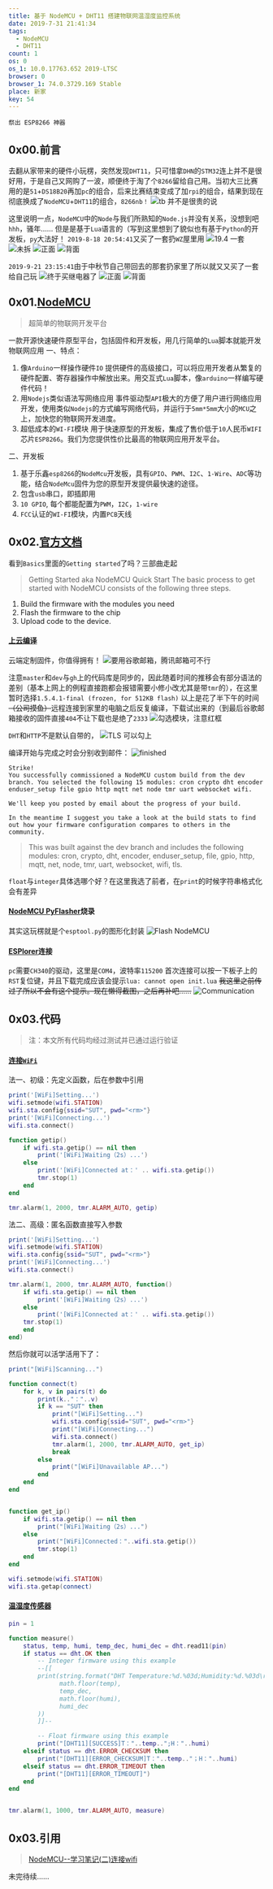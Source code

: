 ```yaml
---
title: 基于 NodeMCU + DHT11 搭建物联网温湿度监控系统
date: 2019-7-31 21:41:34
tags:
  - NodeMCU
  - DHT11
count: 1
os: 0
os_1: 10.0.17763.652 2019-LTSC
browser: 0
browser_1: 74.0.3729.169 Stable
place: 新家
key: 54
---
```

    祭出 ESP8266 神器
<!-- more -->
## 0x00.前言
去翻从家带来的硬件小玩楞，突然发现`DHT11`，只可惜拿`DHN`的`STM32`连上并不是很好用，于是自己又网购了一波，顺便终于淘了个`8266`留给自己用。当初大三比赛用的是`51`+`DS18B20`再加`pc`的组合，后来比赛结束变成了加`rpi`的组合，结果到现在彻底换成了`NodeMCU`+`DHT11`的组合，`8266nb！`
![tb 并不是很贵的说](https://i1.yuangezhizao.cn/Win-10/20190731215649.jpg!webp)

这里说明一点，`NodeMCU`中的`Node`与我们所熟知的`Node.js`并没有关系，没想到吧`hhh`，骚年……
但是是基于`Lua`语言的（写到这里想到了貌似也有基于`Python`的开发板，`py`大法好！
`2019-8-18 20:54:41`又买了一套扔`WZ`屋里用
![19.4 一套](https://i1.yuangezhizao.cn/Win-10/20190818205558.jpg!webp)
![未拆](https://i1.yuangezhizao.cn/Lenovo-Z5/IMG_20190818_205754.jpg!webp)
![正面](https://i1.yuangezhizao.cn/Lenovo-Z5/IMG_20190818_205826.jpg!webp)
![背面](https://i1.yuangezhizao.cn/Lenovo-Z5/IMG_20190818_205905.jpg!webp)

`2019-9-21 23:15:41`由于中秋节自己带回去的那套扔家里了所以就又又买了一套给自己玩
![终于买继电器了](https://i1.yuangezhizao.cn/Win-10/20190921230857.jpg!webp)
![正面](https://i1.yuangezhizao.cn/Lenovo-Z5/IMG_20190921_234033.jpg!webp)
![背面](https://i1.yuangezhizao.cn/Lenovo-Z5/IMG_20190921_234051.jpg!webp)

## 0x01.[NodeMCU](http://www.nodemcu.com/index_cn.html)
> 超简单的物联网开发平台

一款开源快速硬件原型平台，包括固件和开发板，用几行简单的`Lua`脚本就能开发物联网应用
一、特点：
1. 像`Arduino`一样操作硬件`IO`
提供硬件的高级接口，可以将应用开发者从繁复的硬件配置、寄存器操作中解放出来。用交互式`Lua`脚本，像`arduino`一样编写硬件代码！
2. 用`Nodejs`类似语法写网络应用
事件驱动型`API`极大的方便了用户进行网络应用开发，使用类似`Nodejs`的方式编写网络代码，并运行于`5mm*5mm`大小的`MCU`之上，加快您的物联网开发进度。
3. 超低成本的`WI-FI`模块
用于快速原型的开发板，集成了售价低于`10`人民币`WIFI`芯片`ESP8266`。我们为您提供性价比最高的物联网应用开发平台。

二、开发板
1. 基于乐鑫`esp8266`的`NodeMcu`开发板，具有`GPIO`、`PWM`、`I2C`、`1-Wire`、`ADC`等功能，结合`NodeMcu`固件为您的原型开发提供最快速的途径。
2. 包含`usb`串口，即插即用
3. `10 GPIO`, 每个都能配置为`PWM`，`I2C`，`1-wire`
4. `FCC`认证的`WI-FI`模块，内置`PCB`天线

## 0x02.[官方文档](https://nodemcu.readthedocs.io/en/master/)
看到`Basics`里面的`Getting started`了吗？三部曲走起
> Getting Started aka NodeMCU Quick Start
The basic process to get started with NodeMCU consists of the following three steps.
1. Build the firmware with the modules you need
2. Flash the firmware to the chip
3. Upload code to the device.

#### [上云编译](https://nodemcu-build.com/)
云端定制固件，你值得拥有！
![要用谷歌邮箱，腾讯邮箱可不行](https://i1.yuangezhizao.cn/Win-10/20190818212200.jpg!webp)

注意`master`和`dev`与`gh`上的代码库是同步的，因此随着时间的推移会有部分语法的差别（基本上网上的例程直接跑都会报错需要小修小改尤其是带`tmr`的），在这里暂时选择`1.5.4.1-final (frozen, for 512KB flash)`
以上是花了半下午的时间~~（公司摸鱼）~~远程连接到家里的电脑之后反复编译，下载试出来的（到最后谷歌邮箱接收的固件直接`404`不让下载也是绝了`2333`
![勾选模块，注意红框](https://i1.yuangezhizao.cn/Win-10/20190818212437.jpg!webp)

`DHT`和`HTTP`不是默认自带的，
![TLS 可以勾上](https://i1.yuangezhizao.cn/Win-10/20190818212620.jpg!webp)

编译开始与完成之时会分别收到邮件：
![finished](https://i1.yuangezhizao.cn/Win-10/20190813200048.jpg!webp)

```
Strike!
You successfully commissioned a NodeMCU custom build from the dev branch. You selected the following 15 modules: cron crypto dht encoder enduser_setup file gpio http mqtt net node tmr uart websocket wifi.

We'll keep you posted by email about the progress of your build.

In the meantime I suggest you take a look at the build stats to find out how your firmware configuration compares to others in the community.
```
> This was built against the dev branch and includes the following modules: cron, crypto, dht, encoder, enduser_setup, file, gpio, http, mqtt, net, node, tmr, uart, websocket, wifi, tls.

`float`与`integer`具体选哪个好？在这里我选了前者，在`print`的时候字符串格式化会有差异

#### [NodeMCU PyFlasher](https://github.com/marcelstoer/nodemcu-pyflasher)烧录
其实这玩楞就是个`esptool.py`的图形化封装
![Flash NodeMCU](https://i1.yuangezhizao.cn/Win-10/20190813200545.jpg!webp)

#### [ESPlorer](https://github.com/4refr0nt/ESPlorer)连接
`pc`需要`CH340`的驱动，这里是`COM4`，波特率`115200`
首次连接可以按一下板子上的`RST`复位键，并且下载完成应该会提示`lua: cannot open init.lua`
~~我这里之前传过了所以不会有这个提示。现在懒得截图，之后再补吧……~~
![Communication](https://i1.yuangezhizao.cn/Win-10/20190813200956.jpg!webp)

## 0x03.代码
> 注：本文所有代码均经过测试并已通过运行验证
#### [连接`WiFi`](https://nodemcu.readthedocs.io/en/master/modules/wifi/)
法一、初级：先定义函数，后在参数中引用
``` lua
print('[WiFi]Setting...')
wifi.setmode(wifi.STATION)
wifi.sta.config{ssid="SUT", pwd="<rm>"}
print('[WiFi]Connecting...')
wifi.sta.connect()

function getip()
    if wifi.sta.getip() == nil then
        print('[WiFi]Waiting（2s）...')
    else
        print('[WiFi]Connected at：' .. wifi.sta.getip())
        tmr.stop(1)
    end
end

tmr.alarm(1, 2000, tmr.ALARM_AUTO, getip)
```
法二、高级：匿名函数直接写入参数
``` lua
print('[WiFi]Setting...')
wifi.setmode(wifi.STATION)
wifi.sta.config{ssid="SUT", pwd="<rm>"}
print('[WiFi]Connecting...')
wifi.sta.connect()

tmr.alarm(1, 2000, tmr.ALARM_AUTO, function()
    if wifi.sta.getip() == nil then
        print('[WiFi]Waiting（2s）...')
    else
        print('[WiFi]Connected at：' .. wifi.sta.getip())
    tmr.stop(1)
    end
end)
```
然后你就可以活学活用下了：
``` lua
print("[WiFi]Scanning...")

function connect(t)
    for k, v in pairs(t) do
        print(k.."："..v)
        if k == "SUT" then
            print("[WiFi]Setting...")
            wifi.sta.config{ssid="SUT", pwd="<rm>"}
            print("[WiFi]Connecting...")
            wifi.sta.connect()
            tmr.alarm(1, 2000, tmr.ALARM_AUTO, get_ip)
            break
        else
            print("[WiFi]Unavailable AP...")
        end
    end
end


function get_ip()
    if wifi.sta.getip() == nil then
        print("[WiFi]Waiting（2s）...")
    else
        print("[WiFi]Connected："..wifi.sta.getip())
        tmr.stop(1)
    end
end

wifi.setmode(wifi.STATION)
wifi.sta.getap(connect)
```
#### [温湿度传感器](https://nodemcu.readthedocs.io/en/master/modules/dht/)
``` lua
pin = 1

function measure()
    status, temp, humi, temp_dec, humi_dec = dht.read11(pin)
    if status == dht.OK then
        -- Integer firmware using this example
        --[[
        print(string.format("DHT Temperature:%d.%03d;Humidity:%d.%03d\r\n",
              math.floor(temp),
              temp_dec,
              math.floor(humi),
              humi_dec
        ))
        ]]--

        -- Float firmware using this example
        print("[DHT11][SUCCESS]T："..temp..";H："..humi)
    elseif status == dht.ERROR_CHECKSUM then
        print("[DHT11][ERROR_CHECKSUM]T："..temp.."；H："..humi)
    elseif status == dht.ERROR_TIMEOUT then
        print("[DHT11][ERROR_TIMEOUT]")
    end
end


tmr.alarm(1, 1000, tmr.ALARM_AUTO, measure)
```

## 0x03.引用
> [NodeMCU--学习笔记(二)连接wifi](https://web.archive.org/web/20190905061225/https://blog.csdn.net/qq_28877125/article/details/78680743)

未完待续……